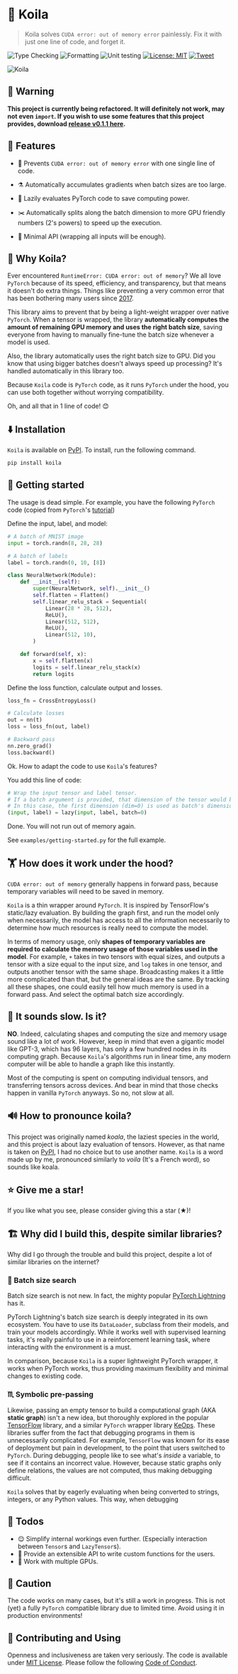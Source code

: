 # 🐨 Koila

> Koila solves `CUDA error: out of memory error` painlessly.
> Fix it with just one line of code, and forget it.

![Type Checking](https://github.com/rentruewang/koila/actions/workflows/typecheck.yaml/badge.svg)
![Formatting](https://github.com/rentruewang/koila/actions/workflows/format.yaml/badge.svg)
![Unit testing](https://github.com/rentruewang/koila/actions/workflows/unittest.yaml/badge.svg)
[![License: MIT](https://img.shields.io/badge/License-MIT-yellow.svg)](https://opensource.org/licenses/MIT)
[![Tweet](https://img.shields.io/twitter/url/http/shields.io.svg?style=social)](https://twitter.com/intent/tweet?text=Never%20worry%20about%20out%20of%20memory%20errors%20again&url=https://github.com/rentruewang/koila&hashtags=pytorch,outofmemory)

![Koila](./assets/koila.png)

## 🚨 Warning

**This project is currently being refactored. It will definitely not work, may not even `import`. If you wish to use some features that this project provides, download [release v0.1.1 here](https://github.com/rentruewang/koila/releases/tag/v0.1.1).**

## 🚀 Features

- 🙅 Prevents `CUDA error: out of memory error` with one single line of code.

- ⚗️ Automatically accumulates gradients when batch sizes are too large.

- 🦥 Lazily evaluates PyTorch code to save computing power.

- ✂️ Automatically splits along the batch dimension to more GPU friendly numbers (2's powers) to speed up the execution.

- 🤏 Minimal API (wrapping all inputs will be enough).

## 🤔 Why Koila?

Ever encountered `RuntimeError: CUDA error: out of memory`?
We all love `PyTorch` because of its speed, efficiency, and transparency, but that means it doesn't do extra things. Things like preventing a very common error that has been bothering many users since [2017](https://github.com/pytorch/pytorch/issues/958#issuecomment-285090162).

This library aims to prevent that by being a light-weight wrapper over native `PyTorch`. When a tensor is wrapped, the library **automatically computes the amount of remaining GPU memory and uses the right batch size**, saving everyone from having to manually fine-tune the batch size whenever a model is used.

Also, the library automatically uses the right batch size to GPU. Did you know that using bigger batches doesn't always speed up processing? It's handled automatically in this library too.

Because `Koila` code is `PyTorch` code, as it runs `PyTorch` under the hood, you can use both together without worrying compatibility.

Oh, and all that in 1 line of code! 😊

## ⬇️ Installation

`Koila` is available on [PyPI](https://pypi.org/project/koila/). To install, run the following command.

```bash
pip install koila
```

## 🏃 Getting started

The usage is dead simple. For example, you have the following `PyTorch` code (copied from `PyTorch`'s [tutorial](https://pytorch.org/tutorials/beginner/basics/buildmodel_tutorial.html))

Define the input, label, and model:

```python
# A batch of MNIST image
input = torch.randn(8, 28, 28)

# A batch of labels
label = torch.randn(0, 10, [8])

class NeuralNetwork(Module):
    def __init__(self):
        super(NeuralNetwork, self).__init__()
        self.flatten = Flatten()
        self.linear_relu_stack = Sequential(
            Linear(28 * 28, 512),
            ReLU(),
            Linear(512, 512),
            ReLU(),
            Linear(512, 10),
        )

    def forward(self, x):
        x = self.flatten(x)
        logits = self.linear_relu_stack(x)
        return logits
```

Define the loss function, calculate output and losses.

```python
loss_fn = CrossEntropyLoss()

# Calculate losses
out = nn(t)
loss = loss_fn(out, label)

# Backward pass
nn.zero_grad()
loss.backward()
```

Ok. How to adapt the code to use `Koila`'s features?

You add this line of code:

```python
# Wrap the input tensor and label tensor.
# If a batch argument is provided, that dimension of the tensor would be treated as the batch.
# In this case, the first dimension (dim=0) is used as batch's dimension.
(input, label) = lazy(input, label, batch=0)
```

Done. You will not run out of memory again.

See `examples/getting-started.py` for the full example.

## 🏋️ How does it work under the hood?

`CUDA error: out of memory` generally happens in forward pass, because temporary variables will need to be saved in memory.

`Koila` is a thin wrapper around `PyTorch`. It is inspired by TensorFlow's static/lazy evaluation. By building the graph first, and run the model only when necessarily, the model has access to all the information necessarily to determine how much resources is really need to compute the model.

In terms of memory usage, only **shapes of temporary variables are required to calculate the memory usage of those variables used in the model**. For example, `+` takes in two tensors with equal sizes, and outputs a tensor with a size equal to the input size, and `log` takes in one tensor, and outputs another tensor with the same shape. Broadcasting makes it a little more complicated than that, but the general ideas are the same. By tracking all these shapes, one could easily tell how much memory is used in a forward pass. And select the optimal batch size accordingly.

## 🐌 It sounds slow. Is it?

**NO**. Indeed, calculating shapes and computing the size and memory usage sound like a lot of work. However, keep in mind that even a gigantic model like GPT-3, which has 96 layers, has only a few hundred nodes in its computing graph. Because `Koila`'s algorithms run in linear time, any modern computer will be able to handle a graph like this instantly.

Most of the computing is spent on computing individual tensors, and transferring tensors across devices. And bear in mind that those checks happen in vanilla `PyTorch` anyways. So no, not slow at all.

## 🔊 How to pronounce koila?

This project was originally named _koala_, the laziest species in the world, and this project is about lazy evaluation of tensors. However, as that name is taken on [PyPI](https://pypi.org/project/koala/), I had no choice but to use another name. `Koila` is a word made up by me, pronounced similarly to _voila_ (It's a French word), so sounds like koala.

## ⭐ Give me a star!

If you like what you see, please consider giving this a star (★)!

## 🏗️ Why did I build this, despite similar libraries?

Why did I go through the trouble and build this project, despite a lot of similar libraries on the internet?

### 🔎 Batch size search

Batch size search is not new. In fact, the mighty popular [PyTorch Lightning](https://pytorchlightning.ai/) has it.

PyTorch Lightning's batch size search is deeply integrated in its own ecosystem. You have to use its `DataLoader`, subclass from their models, and train your models accordingly. While it works well with supervised learning tasks, it's really painful to use in a reinforcement learning task, where interacting with the environment is a must.

In comparison, because `Koila` is a super lightweight PyTorch wrapper, it works when PyTorch works, thus providing maximum flexibility and minimal changes to existing code.

### ♏ Symbolic pre-passing

Likewise, passing an empty tensor to build a computational graph (AKA **static graph**) isn't a new idea, but thoroughly explored in the popular [TensorFlow](https://www.tensorflow.org/) library, and a similar `PyTorch` wrapper library [KeOps](https://www.kernel-operations.io/). These libraries suffer from the fact that debugging programs in them is unnecessarily complicated. For example, `TensorFlow` was known for its ease of deployment but pain in development, to the point that users switched to `PyTorch`. During debugging, people like to see what's _inside_ a variable, to see if it contains an incorrect value. However, because static graphs only define relations, the values are not computed, thus making debugging difficult.

`Koila` solves that by eagerly evaluating when being converted to strings, integers, or any Python values. This way, when debugging

## 📝 Todos

- 😌 Simplify internal workings even further. (Especially interaction between `Tensor`s and `LazyTensor`s).
- 🧩 Provide an extensible API to write custom functions for the users.
- 🍪 Work with multiple GPUs.

## 🚧 Caution

The code works on many cases, but it's still a work in progress. This is not (yet) a fully `PyTorch` compatible library due to limited time. Avoid using it in production environments!

## 🥰 Contributing and Using

Openness and inclusiveness are taken very seriously. The code is available under [MIT License](./LICENCE). Please follow the following [Code of Conduct](./CODE_OF_CONDUCT.md).
